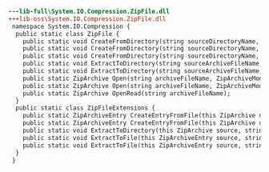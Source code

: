 ﻿```diff
---lib-full\System.IO.Compression.ZipFile.dll
+++lib-oss\System.IO.Compression.ZipFile.dll
 namespace System.IO.Compression {
  public static class ZipFile {
    public static void CreateFromDirectory(string sourceDirectoryName, string destinationArchiveFileName);
    public static void CreateFromDirectory(string sourceDirectoryName, string destinationArchiveFileName, CompressionLevel compressionLevel, bool includeBaseDirectory);
    public static void CreateFromDirectory(string sourceDirectoryName, string destinationArchiveFileName, CompressionLevel compressionLevel, bool includeBaseDirectory, Encoding entryNameEncoding);
    public static void ExtractToDirectory(string sourceArchiveFileName, string destinationDirectoryName);
    public static void ExtractToDirectory(string sourceArchiveFileName, string destinationDirectoryName, Encoding entryNameEncoding);
    public static ZipArchive Open(string archiveFileName, ZipArchiveMode mode);
    public static ZipArchive Open(string archiveFileName, ZipArchiveMode mode, Encoding entryNameEncoding);
    public static ZipArchive OpenRead(string archiveFileName);
  }
  public static class ZipFileExtensions {
    public static ZipArchiveEntry CreateEntryFromFile(this ZipArchive destination, string sourceFileName, string entryName);
    public static ZipArchiveEntry CreateEntryFromFile(this ZipArchive destination, string sourceFileName, string entryName, CompressionLevel compressionLevel);
    public static void ExtractToDirectory(this ZipArchive source, string destinationDirectoryName);
    public static void ExtractToFile(this ZipArchiveEntry source, string destinationFileName);
    public static void ExtractToFile(this ZipArchiveEntry source, string destinationFileName, bool overwrite);
  }
 }
```
